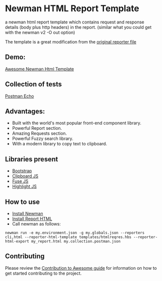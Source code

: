 # Newman HTML Report Template

a newman html report template which contains request and response details (body plus http headers) in the report.
(similar what you could get with the newman v2 -O out option)

The template is a great modification from the [original reporter file](https://github.com/postmanlabs/newman-reporter-html/blob/develop/lib/template-default.hbs)

## Demo:

[Awesome Newman Html Template](https://marcosellys.github.io/awesome-newman-html-template/)

## Collection of tests

[Postman Echo](https://www.getpostman.com/collections/631643-f695cab7-6878-eb55-7943-ad88e1ccfd65-JsLv?referrer=https%3A%2F%2Fdocs.postman-echo.com%2F#)

## Advantages:

- Built with the world's most popular front-end component library.
- Powerful Report section.
- Amazing Requests section.
- Powerful Fuzzy search library.
- With a modern library to copy text to clipboard.

## Libraries present
- [Bootstrap](http://getbootstrap.com/)
- [Clipboard JS](https://clipboardjs.com/)
- [Fuse JS](http://fusejs.io/)
- [Highlight JS](https://highlightjs.org/)

## How to use
* [Install Newman](https://github.com/postmanlabs/newman)
* [Install Report HTML](https://github.com/postmanlabs/newman-reporter-html)
* Call newman as follows:
```
newman run -e my.environment.json -g my.globals.json --reporters cli,html --reporter-html-template templates/htmlreqres.hbs --reporter-html-export my_report.html my.collection.postman.json
```
## Contributing

Please review the [Contribution to Awesome guide](https://github.com/MarcosEllys/awesome-newman-html-template/blob/master/CONTRIBUTING.md) for information on how to get started contributing to the project.

